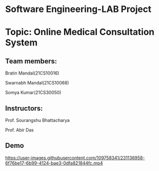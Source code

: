 # Software Engineering-LAB Project
# Topic: Online Medical Consultation System
## Team members: 

Bratin Mandal(21CS10016) 

Swarnabh Mandal(21CS10068) 

Somya Kumar(21CS30050)
## Instructors: 

Prof. Sourangshu Bhattacharya

Prof. Abir Das

## Demo

https://user-images.githubusercontent.com/109758341/231136958-6f76be17-6b99-4124-bae3-0dfa821844fc.mp4

